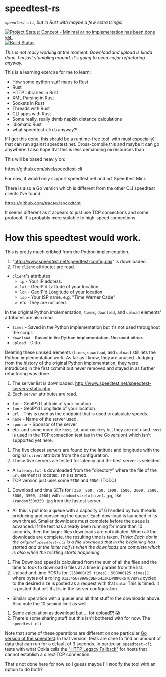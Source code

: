 # speedtest-rs

*`speedtest-cli`, but in Rust with maybe a few extra things!*

[![Project Status: Concept - Minimal or no implementation has been done yet.](http://www.repostatus.org/badges/0.1.0/concept.svg)](http://www.repostatus.org/#concept)
[![Build Status](https://travis-ci.org/nelsonjchen/speedtest-rs.svg?branch=master)](https://travis-ci.org/nelsonjchen/speedtest-rs)

*This is not really working at the moment. Download and upload is kinda done. I'm just stumbling around. It's going to need major refactoring anyway.*

This is a learning exercise for me to learn:

* How some python stuff maps to Rust
* Rust
* HTTP Libraries in Rust
* XML Parsing in Rust
* Sockets in Rust
* Threads with Rust
* CLI apps with Rust
* Some really, really dumb napkin distance calculations
* Idiomatic Rust
* what speedtest-cli do anyway?!

If I get this done, this should be a runtime-free tool (with musl especially) that can run against
speedtest.net. Cross-compile this and maybe it can go anywhere! I also hope that this is less demanding on resources than

This will be based heavily on:

https://github.com/sivel/speedtest-cli

For now, it would only support speedtest.net and not Speedtest Mini.

There is also a Go version which is different from the other CLI speedtest clients I've found:

https://github.com/traetox/speedtest

It seems different as it appears to just use TCP connections and some protocol. It's probably more suitable to high-speed connections.

# How this speedtest would work.

This is pretty much cribbed from the Python implementation.

1. "http://www.speedtest.net/speedtest-config.php" is downloaded.
1. The `client` attributes are read.
  * `client`'s attributes
    * `ip` - Your IP address.
    * `lat` - GeoIP'd Latitude of your location
    * `lon` - GeoIP'd Longitude of your location
    * `isp` - Your ISP name. e.g. "Time Warner Cable"
    * etc. They are not used.

  In the original Python implementation, `times`, `download`, and `upload`
  elements' attributes are also read.

  * `times` - Saved in the Python implementation but it's not used throughout
    the script.
  * `download` - Saved in the Python implementation. Not used either.
  * `upload` - Ditto.

Deleting these unused elements (`times`, `download`, and `upload`) still lets
the Python implementation work. As far as I know, they are unused. Judging
from the history of the original Python implementation, they were introduced
in the first commit but never removed and stayed in as further refactoring
was done.

1. The server list is downloaded. http://www.speedtest.net/speedtest-servers-static.php
1. Each `server` attributes are read.
  * `lat` - GeoIP'd Latitude of your location
  * `lon` - GeoIP'd Longitude of your location
  * `url` - This is used as the endpoint that is used to calculate speeds.
  * `name` - Name of the server used.
  * `sponsor` - Sponsor of the server
  * etc. and some more like `host`, `id`, and `country` but they are not used. `host` is used in the TCP connection test (as in the Go version) which isn't supported yet here.
1. The five closest servers are found by the latitude and longitude with the
   original `client` attribute from the configuration.
1. These five servers are tested for latency and the best server is selected.
  * A `latency.txt` is downloaded from the "directory" where the file of the `url` element is located. This is timed.
  * TCP version just uses some `PING` and `PONG`. (TODO)
1. Download and time GETs for `[350, 500, 750, 1000, 1500, 2000, 2500, 3000, 3500, 4000]` with `random(size)x(size).jpg`, like `/random350x350.jpg` from the fastest server.
  * All this is put into a queue with a capacity of 6 handled by two threads producing and consuming the queue. Each download is launched in its own thread. Smaller downloads must complete before the queue is advanced. If the test has already been running for more than 10 seconds, then the larger files downloads are not initiated. When all the downloads are complete, the resulting time is taken. *Trivia: Each dot in the original `speedtest-cli` is a file download that in the beginning has started and at the latter half is when the downloads are complete which is also when the trickling starts happening*
1. The Download speed is calculated from the sum of all the files and the time to took to download 6 files at a time in parallel from the list.
1. Upload and time POSTs for `[250000(25 times), 500000(25 times)]` where bytes of a rolling `0123456789ABCDEFGHIJKLMNOPQRSTUVWXYZ` cycled to the desired size is posted as a request with that `data`. This is timed. It is posted that `url` that is in the server configuration.
  * Similar operation with a queue and all that stuff to the downloads above. Also note the 10 second limit as well.
1. Same calculation as download but ... for upload!?! :scream:
1. There's some sharing stuff but this isn't bothered with for now. The `speedtest-cli`

Note that some of these operations are different on one particular [Go version of the speedtest](https://github.com/traetox/speedtest/blob/master/speedtestdotnet/actions.go). In that version, tests are done to find an amount of data that can run for a default of 3 seconds. In particular, `speedtest-cli` tests with what Ookla calls the ["HTTP Legacy Fallback"](http://www.ookla.com/support/a84541858) for hosts that cannot establish a direct TCP connection.

That's not done here for now so I guess maybe I'll modify the tool with an option to do both?
